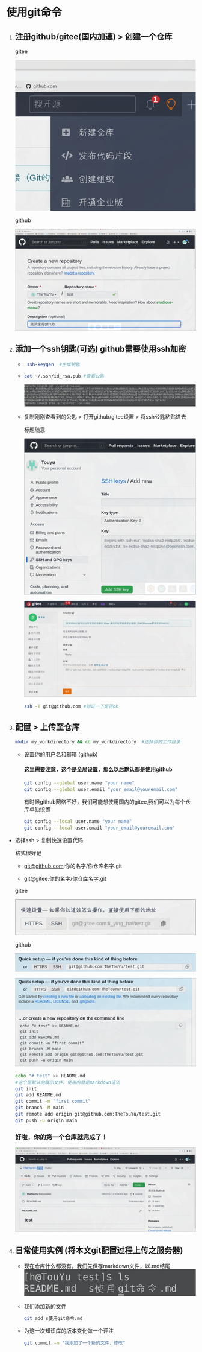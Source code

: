 # 使用git命令

1. ## 注册github/gitee(国内加速) > 创建一个仓库
   
   gitee
   
   ![](assets/"image_test"/2022-09-08-11-31-21-image.png)
   
   github
   
   ![](assets/"image_test"/2022-09-08-11-13-29-image.png)

2. ## 添加一个ssh钥匙(可选)   github需要使用ssh加密
   
   - ```bash
      ssh-keygen  #生成钥匙
     ```
   
   - ```bash
     cat ~/.ssh/id_rsa.pub #查看公匙
     ```
     
     ![](assets/"image_test"/2022-09-08-11-00-55-image.png)
   
   - 复制刚刚查看到的公匙 > 打开github/gitee设置 > 将ssh公匙粘贴进去
     
     标题随意
     
     ![](assets/"image_test"/2022-09-08-11-25-11-image.png)
     
     ![](assets/"image_test"/2022-09-08-11-24-25-image.png)
     
     ```bash
     ssh -T git@github.com #验证一下是否ok
     ```

3. ## 配置 > 上传至仓库
   
   ```bash
   mkdir my_workdirectory && cd my_workdirectory  #选择你的工作目录
   ```
   
   - 设置你的用户名和邮箱 (github)
     
     #### 这里需要注意，这个是全局设置，那么以后默认都是使用github
     
     ```bash
     git config --global user.name "your name"
     git config --global user.email "your_email@youremail.com"
     ```
     
     有时候github网络不好，我们可能想使用国内的gitee,我们可以为每个仓库单独设置
     
     ```bash
     git config --local user.name "your name"
     git config --local user.email "your_email@youremail.com"
     ```
- 选择ssh > 复制快速设置代码  
  
  格式很好记  
  
  - git@github.com:你的名字/你仓库名字.git
  
  - git@gitee:你的名字/你仓库名字.git
  
  gitee
  
  ![](assets/"image_test"/2022-09-08-11-36-10-image.png)
  
  github
  
  ![](assets/"image_test"/2022-09-08-11-14-47-image.png)
  
     ![](assets/"image_test"/2022-09-08-11-18-58-image.png)
  
  ```bash
  echo "# test" >> README.md  
  #这个是默认的展示文件，使用的就是markdown语法
  git init   
  git add README.md
  git commit -m "first commit"
  git branch -M main
  git remote add origin git@github.com:TheTouYu/test.git
  git push -u origin main
  ```
  
  ### 好啦，你的第一个仓库就完成了！
  
     ![](assets/"image_test"/2022-09-08-11-20-37-image.png)
4. ## 日常使用实例  (将本文git配置过程上传之服务器)
   
   - 现在仓库什么都没有，我们先保存markdown文件，以.md结尾 
   ![](assets/"image_test"/2022-09-08-12-25-06-image.png)
   - 我们添加新的文件 
     
     ```bash
     git add s使用git命令.md
     ```
   - 为这一次知识库的版本变化做一个评注
     
     ```bash
     git commit -m "我添加了一个新的文件，修改"
     ```
